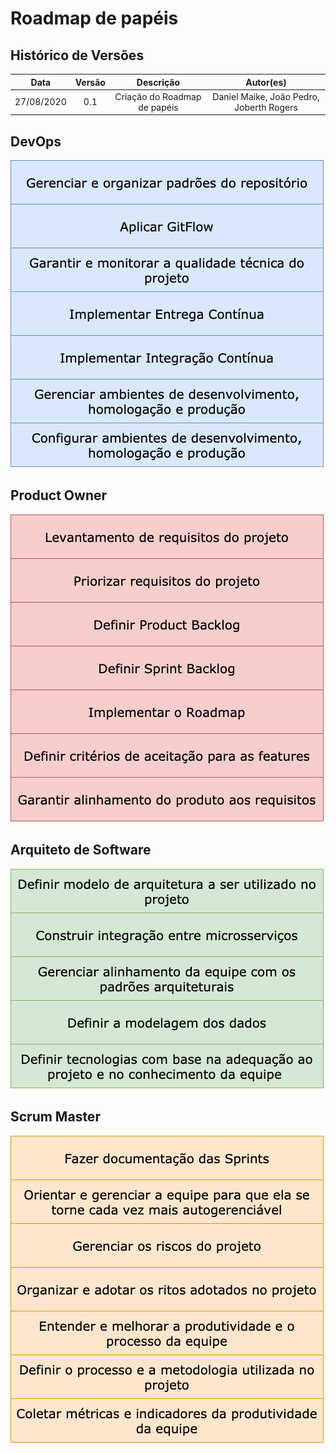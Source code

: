 # Roadmap de papéis

## Histórico de Versões
| Data     | Versão   | Descrição | Autor(es) |
|:----------:|:--------:|:----------------------:|:---------------------------:|
| 27/08/2020 |   0.1    | Criação do Roadmap de papéis |   Daniel Maike, João Pedro, Joberth Rogers  |

## DevOps

[![devops.png](img/devops.png)](img/devops.png)

## Product Owner

[![productowner.png](img/productowner.png)](img/productowner.png)

## Arquiteto de Software

[![architect.png](img/architect.png)](img/architect.png)

## Scrum Master

[![scrummaster.png](img/scrummaster.png)](img/scrummaster.png)